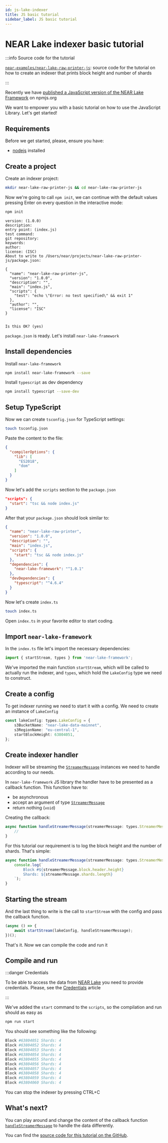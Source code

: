 ```yaml
---
id: js-lake-indexer
title: JS basic tutorial
sidebar_label: JS basic tutorial
---
```


# NEAR Lake indexer basic tutorial


:::info Source code for the tutorial

[`near-examples/near-lake-raw-printer-js`](https://github.com/near-examples/near-lake-raw-printer-js): source code for the tutorial on how to create an indexer that prints block height and number of shards

:::

Recently we have [published a JavaScript version of the NEAR Lake Framework](https://www.npmjs.com/package/near-lake-framework) on npmjs.org

We want to empower you with a basic tutorial on how to use the JavaScript Library. Let's get started!


## Requirements

Before we get started, please, ensure you have:

- [nodejs](https://nodejs.org/en/download/) installed

## Create a project

Create an indexer project:

```bash
mkdir near-lake-raw-printer-js && cd near-lake-raw-printer-js
```

Now we're going to call `npm init`, we can continue with the default values pressing Enter on every question in the interactive mode:
```bash
npm init
```

```
version: (1.0.0)
description:
entry point: (index.js)
test command:
git repository:
keywords:
author:
license: (ISC)
About to write to /Users/near/projects/near-lake-raw-printer-js/package.json:

{
  "name": "near-lake-raw-printer-js",
  "version": "1.0.0",
  "description": "",
  "main": "index.js",
  "scripts": {
    "test": "echo \"Error: no test specified\" && exit 1"
  },
  "author": "",
  "license": "ISC"
}


Is this OK? (yes)
```

`package.json` is ready. Let's install `near-lake-framework`

## Install dependencies

Install `near-lake-framework`

```bash
npm install near-lake-framework --save
```

Install `typescript` as dev dependency

```bash
npm install typescript --save-dev
```

## Setup TypeScript

Now we can create `tsconfig.json` for TypeScript settings:

```bash
touch tsconfig.json
```

Paste the content to the file:

```json title=tsconfig.json
{
  "compilerOptions": {
    "lib": [
      "ES2018",
      "dom"
    ]
  }
}
```

Now let's add the `scripts` section to the `package.json`

```json
"scripts": {
  "start": "tsc && node index.js"
}
```

After that your `package.json` should look similar to:

```json title=package.json
{
  "name": "near-lake-raw-printer",
  "version": "1.0.0",
  "description": "",
  "main": "index.js",
  "scripts": {
    "start": "tsc && node index.js"
  },
  "dependencies": {
    "near-lake-framework": "^1.0.1"
  },
  "devDependencies": {
    "typescript": "^4.6.4"
  }
}
```

Now let's create `index.ts`

```bash
touch index.ts
```

Open `index.ts` in your favorite editor to start coding.

## Import `near-lake-framework`

In the `index.ts` file let's import the necessary dependencies:

```ts
import { startStream, types } from 'near-lake-framework';
```

We've imported the main function `startStream`, which will be called to actually run the indexer, and `types`, which hold the `LakeConfig` type we need to construct.

## Create a config

To get indexer running we need to start it with a config. We need to create an instance of `LakeConfig`

```ts
const lakeConfig: types.LakeConfig = {
    s3BucketName: "near-lake-data-mainnet",
    s3RegionName: "eu-central-1",
    startBlockHeight: 63804051,
};
```

## Create indexer handler

Indexer will be streaming the [`StreamerMessage`](/data-infrastructure/lake-data-structures/toc) instances we need to handle according to our needs.

In `near-lake-framework` JS library the handler have to be presented as a callback function. This function have to:
- be asynchronous
- accept an argument of type [`StreamerMessage`](/data-infrastructure/lake-data-structures/toc)
- return nothing (`void`)

Creating the callback:

```ts
async function handleStreamerMessage(streamerMessage: types.StreamerMessage): Promise<void> {
    //
}
```

For this tutorial our requirement is to log the block height and the number of shards. That's simple:

```ts
async function handleStreamerMessage(streamerMessage: types.StreamerMessage): Promise<void> {
    console.log(`
        Block #${streamerMessage.block.header.height}
        Shards: ${streamerMessage.shards.length}
    `);
}
```

## Starting the stream

And the last thing to write is the call to `startStream` with the config and pass the callback function.

```ts
(async () => {
    await startStream(lakeConfig, handleStreamerMessage);
})();
```

That's it. Now we can compile the code and run it

## Compile and run

:::danger Credentials

To be able to access the data from [NEAR Lake](/data-infrastructure/lake-framework/near-lake) you need to provide credentials. Please, see the [Credentials](../running-near-lake/credentials.md) article

:::

We've added the `start` command to the `scripts`, so the compilation and run should as easy as

```bash
npm run start
```

You should see something like the following:

```bash
Block #63804051 Shards: 4
Block #63804052 Shards: 4
Block #63804053 Shards: 4
Block #63804054 Shards: 4
Block #63804055 Shards: 4
Block #63804056 Shards: 4
Block #63804057 Shards: 4
Block #63804058 Shards: 4
Block #63804059 Shards: 4
Block #63804060 Shards: 4
```

You can stop the indexer by pressing CTRL+C

## What's next?

You can play around and change the content of the callback function [`handleStreamerMessage`](#create-indexer-handler) to handle the data differently.

You can find the [source code for this tutorial on the GitHub](https://github.com/near-examples/near-lake-raw-printer-js).
